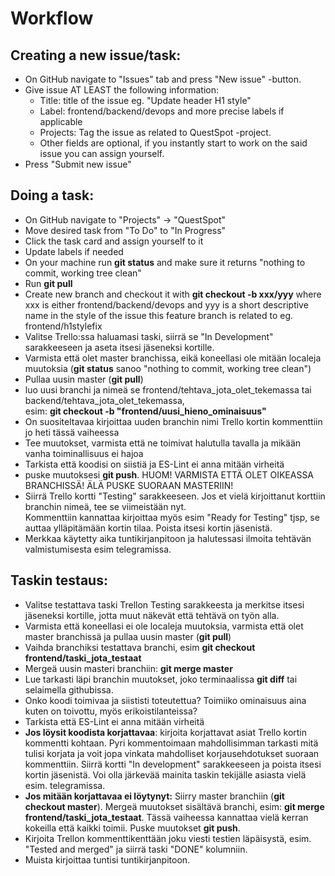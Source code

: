 # Workflow
## Creating a new issue/task:

- On GitHub  navigate to "Issues" tab and press "New issue" -button.
- Give issue AT LEAST the following information:
  - Title: title of the issue eg. "Update header H1 style"
  - Label: frontend/backend/devops and more precise labels if applicable
  - Projects: Tag the issue as related to QuestSpot -project.
  - Other fields are optional, if you instantly start to work on the said issue you can assign yourself.
- Press "Submit new issue"

## Doing a task:

- On GitHub navigate to "Projects" -> "QuestSpot"
- Move desired task from "To Do" to "In Progress"
- Click the task card and assign yourself to it
- Update labels if needed
- On your machine run **git status** and make sure it returns "nothing to commit, working tree clean"
- Run **git pull**
- Create new branch and checkout it with **git checkout -b xxx/yyy** where xxx is either frontend/backend/devops and yyy is a short descriptive name in the style of the issue this feature branch is related to eg. frontend/h1stylefix
- Valitse Trello:ssa haluamasi taski, siirrä se "In Development" sarakkeeseen ja aseta itsesi jäseneksi kortille.
- Varmista että olet master branchissa, eikä koneellasi ole mitään localeja muutoksia (**git status** sanoo "nothing to commit, working tree clean")
- Pullaa uusin master (**git pull**)
- luo uusi branchi ja nimeä se frontend/tehtava_jota_olet_tekemassa tai backend/tehtava_jota_olet_tekemassa,  
esim: **git checkout -b "frontend/uusi_hieno_ominaisuus"**
- On suositeltavaa kirjoittaa uuden branchin nimi Trello kortin kommenttiin jo heti tässä vaiheessa
- Tee muutokset, varmista että ne toimivat halutulla tavalla ja mikään vanha toiminallisuus ei hajoa
- Tarkista että koodisi on siistiä ja ES-Lint ei anna mitään virheitä
- puske muutoksesi **git push**. HUOM! VARMISTA ETTÄ OLET OIKEASSA BRANCHISSÄ! ÄLÄ PUSKE SUORAAN MASTERIIN!
- Siirrä Trello kortti "Testing" sarakkeeseen. Jos et vielä kirjoittanut korttiin branchin nimeä, tee se viimeistään nyt.  
Kommenttiin kannattaa kirjoittaa myös esim "Ready for Testing" tjsp, se auttaa ylläpitämään kortin tilaa. Poista itsesi kortin jäsenistä.
- Merkkaa käytetty aika tuntikirjanpitoon ja halutessasi ilmoita tehtävän valmistumisesta esim telegramissa.

## Taskin testaus:
- Valitse testattava taski Trellon Testing sarakkeesta ja merkitse itsesi jäseneksi kortille, jotta muut näkevät että tehtävä on työn alla.
- Varmista että koneellasi ei ole localeja muutoksia, varmista että olet master branchissä ja pullaa uusin master (**git pull**)
- Vaihda branchiksi testattava branchi, esim **git checkout frontend/taski_jota_testaat**
- Mergeä uusin masteri branchiin: **git merge master**
- Lue tarkasti läpi branchin muutokset, joko terminaalissa **git diff** tai selaimella githubissa.
- Onko koodi toimivaa ja siististi toteutettua? Toimiiko ominaisuus aina kuten on toivottu, myös erikoistilanteissa?  
- Tarkista  että ES-Lint ei anna mitään virheitä
- **Jos löysit koodista korjattavaa**: kirjoita korjattavat asiat Trello kortin kommentti kohtaan. Pyri kommentoimaan mahdollisimman tarkasti mitä 
tulisi korjata ja voit jopa vinkata mahdolliset korjausehdotukset suoraan kommenttiin. Siirrä kortti "In development" sarakkeeseen ja poista itsesi kortin jäsenistä.
Voi olla järkevää mainita taskin tekijälle asiasta vielä esim. telegramissa.
- **Jos mitään korjattavaa ei löytynyt:** Siirry master branchiin (**git checkout master**). Mergeä muutokset sisältävä branchi,
esim: **git merge frontend/taski_jota_testaat**. Tässä vaiheessa kannattaa vielä kerran kokeilla että kaikki toimii. Puske muutokset **git push**.
- Kirjoita Trellon kommenttikenttään joku viesti testien läpäisystä, esim. "Tested and merged" ja siirrä taski "DONE" kolumniin.
- Muista kirjoittaa tuntisi tuntikirjanpitoon.
